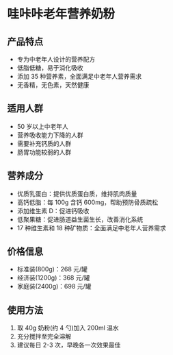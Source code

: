 # 哇咔咔老年营养奶粉

## 产品特点

- 专为中老年人设计的营养配方
- 低脂低糖，易于消化吸收
- 添加 35 种营养素，全面满足中老年人营养需求
- 无香精，无色素，天然健康

## 适用人群

- 50 岁以上中老年人
- 营养吸收能力下降的人群
- 需要补充钙质的人群
- 肠胃功能较弱的人群

## 营养成分

- 优质乳蛋白：提供优质蛋白质，维持肌肉质量
- 高钙低脂：每 100g 含钙 600mg，帮助预防骨质疏松
- 添加维生素 D：促进钙吸收
- 低聚果糖：促进肠道益生菌生长，改善消化系统
- 17 种维生素和 18 种矿物质：全面满足中老年人营养需求

## 价格信息

- 标准装(800g)：268 元/罐
- 经济装(1200g)：368 元/罐
- 家庭装(2400g)：698 元/罐

## 使用方法

1. 取 40g 奶粉(约 4 勺)加入 200ml 温水
2. 充分搅拌至完全溶解
3. 建议每日 2-3 次，早晚各一次效果最佳

